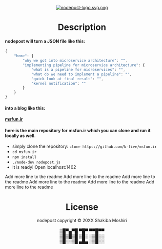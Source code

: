 <p align="center">
	<a  href="http://nodepost.ir"><img src="public/img/nodepost-logo-for-github.png" alt="nodepost-logo.svg.png"></a>
</p>

<h1 align="center">Description</h1>

<h4>nodepost will turn a JSON file like this:</h4>

```javascript
{
    "home": {
        "why we got into microservice architecture": "",
        "implementing pipeline for microservice architecture": {
            "what is a pipeline for microservices": "",
            "what do we need to implement a pipeline": "",
            "quick look at final result": "",
            "kernel notification": ""
        }
    }
}
```

<h4>into a blog like this:</h4>
<h4>
    <a target="_blank" href="http://jsfun.ir">msfun.ir</a>
</h4>

<h4>here is the main repository for msfun.ir which you can clone and run it locally as well.</h4>

 - simply clone the repository: `clone https://github.com/k-five/msfun.ir`
 - `cd msfun.ir`
 - `npm install`
 - `./node-dev nodepost.js`
 - It is ready! Open localhost:1402

Add more line to the readme
Add more line to the readme
Add more line to the readme
Add more line to the readme
Add more line to the readme
Add more line to the readme

<h1 align="center">License</h1>
<p id="bottom" align="center">
  nodepost copyright &copy; 20XX Shakiba Moshiri
  <br>
  <br>
  ▒█▀▄▀█ ▀█▀ ▀▀█▀▀<br>
  ▒█▒█▒█ ▒█░ ░▒█░░<br>
  ▒█░░▒█ ▄█▄ ░▒█░░<br>
</p>
